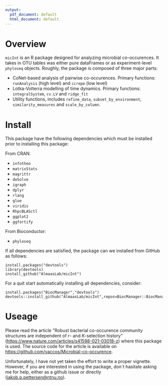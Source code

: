 ```yaml
---
output:
  pdf_document: default
  html_document: default
---
```

# Overview
`micInt` is an R package designed for analyzing microbial co-occurences. It takes in OTU tables was either pure dataFrames or as experiment-level `phyloseq` objects. Roughly, the package is composed of three major parts:
   * CoNet-based analysis of pairwise co-occurences. Primary functions: `runAnalysis` (high level) and `ccrepe` (low level)
   * Lotka-Volterra modelling of time dynamics. Primary functions: `integralSystem`, `cv.LV` and `ridge_fit`
   * Utility functions, includes `refine_data`, `subset_by_environment`, `similarity_measures` and `scale_by_column`.

# Install
This package have the following dependencies which must be installed prior to installing this package:

From CRAN:
  * `infotheo`
  * `matrixStats`
  * `magrittr`
  * `deSolve`
  * `igraph`
  * `dplyr`
  * `rlang`
  * `glue`
  * `viridis`
  * `RhpcBLASctl`
  * `ggplot2`
  * `ggfortify`

[//]: # (Hello)

From Bioconductor:
* `phyloseq`

If all dependencies are satisfied, the package can we installed from GitHub as follows:
```
install.packages("devtools")
library(devtools)
install_github("AlmaasLab/micInt")
```

For a quit start automatically installing all dependencies, consider:
```
install.packages("BiocManager","devtools")
devtools::install_github("AlmaasLab/micInt",repos=BiocManager::BiocManager::repositories())
```

# Useage

Please read the article "Robust bacterial co-occurence community structures are independent of $r$- and $K$-selection history" (https://www.nature.com/articles/s41598-021-03018-z) where this package is used. The source code for the article is available on https://github.com/yaccos/Microbial-co-occurence.

Unfortunately, I have not yet taken the effort to write a proper vignette. However, if you are interested in using the package, don`t hasitate asking me for help, either as a github issue or directly (jakob.p.pettersen@ntnu.no).
